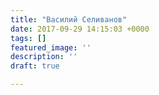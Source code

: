 ```yaml
---
title: "Василий Селиванов"
date: 2017-09-29 14:15:03 +0000
tags: []
featured_image: ''
description: ''
draft: true

---
```

